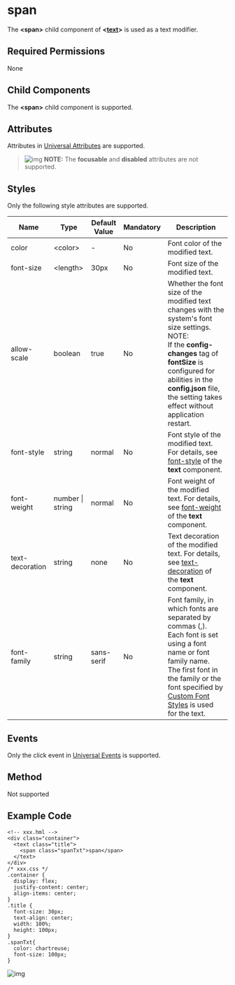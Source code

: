 # span

The **\<span>** child component of **\<[text](js-components-basic-text.md)>** is used as a text modifier.

## Required Permissions

None

## Child Components

The **\<span>** child component is supported.

## Attributes

Attributes in [Universal Attributes](js-components-common-attributes.md) are supported.

> ![img](https://gitee.com/openharmony/docs/raw/OpenHarmony-3.1-Release/en/application-dev/public_sys-resources/icon-note.gif) **NOTE:** The **focusable** and **disabled** attributes are not supported.

## Styles

Only the following style attributes are supported.



| Name            | Type             | Default Value | Mandatory | Description                                                  |
| --------------- | ---------------- | ------------- | --------- | ------------------------------------------------------------ |
| color           | \<color>          | -             | No        | Font color of the modified text.                             |
| font-size       | \<length>         | 30px          | No        | Font size of the modified text.                              |
| allow-scale     | boolean          | true          | No        | Whether the font size of the modified text changes with the system's font size settings.<br/>NOTE:<br/>If the **config-changes** tag of **fontSize** is configured for abilities in the **config.json** file, the setting takes effect without application restart. |
| font-style      | string           | normal        | No        | Font style of the modified text. For details, see [font-style](js-components-basic-text.md) of the **text** component. |
| font-weight     | number \| string | normal        | No        | Font weight of the modified text. For details, see [font-weight](js-components-basic-text.md) of the **text** component. |
| text-decoration | string           | none          | No        | Text decoration of the modified text. For details, see [text-decoration](js-components-basic-text.md) of the **text** component. |
| font-family     | string           | sans-serif    | No        | Font family, in which fonts are separated by commas (,). Each font is set using a font name or font family name. The first font in the family or the font specified by [Custom Font Styles](js-components-common-customizing-font.md) is used for the text. |

## Events

Only the click event in [Universal Events](js-components-common-events.md) is supported.

## Method

Not supported

## Example Code

```
<!-- xxx.hml -->
<div class="container">
  <text class="title">
    <span class="spanTxt">span</span>
  </text>
</div>
/* xxx.css */
.container {
  display: flex;
  justify-content: center;
  align-items: center;
}
.title {
  font-size: 30px;
  text-align: center;
  width: 100%;
  height: 100px;
}
.spanTxt{
  color: chartreuse;
  font-size: 100px;
}
```

![img](https://gitee.com/openharmony/docs/raw/OpenHarmony-3.1-Release/en/application-dev/reference/arkui-js/figures/en-us_image_0000001152588626.png)